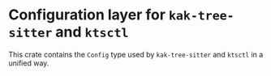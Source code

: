 # Configuration layer for `kak-tree-sitter` and `ktsctl`

This crate contains the `Config` type used by `kak-tree-sitter` and `ktsctl` in a unified way.
